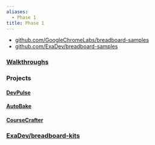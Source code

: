 ```yaml
---
aliases:
  - Phase 1
title: Phase 1
---
```


- [github.com/GoogleChromeLabs/breadboard-samples](https://github.com/GoogleChromeLabs/breadboard-samples)
- [github.com/ExaDev/breadboard-samples](https://github.com/ExaDev/breadboard-samples)

### [Walkthroughs](Walkthroughs.md)

### Projects

#### [DevPulse](Projects/DevPulse.md)

#### [AutoBake](Projects/AutoBake.md)

#### [CourseCrafter](Projects/CourseCrafter.md)

### [ExaDev/breadboard-kits](https://github.com/ExaDev/breadboard-kits)
